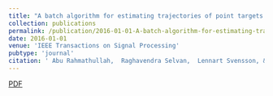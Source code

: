 ```yaml
---
title: "A batch algorithm for estimating trajectories of point targets using expectation maximization"
collection: publications
permalink: /publication/2016-01-01-A-batch-algorithm-for-estimating-trajectories-of-point-targets-using-expectation-maximization
date: 2016-01-01
venue: 'IEEE Transactions on Signal Processing'
pubtype: 'journal'
citation: ' Abu Rahmathullah,  Raghavendra Selvan,  Lennart Svensson, &quot;A batch algorithm for estimating trajectories of point targets using expectation maximization.&quot; IEEE Transactions on Signal Processing, 2016.'
---
```

[PDF](https://core.ac.uk/download/pdf/70618427.pdf)
